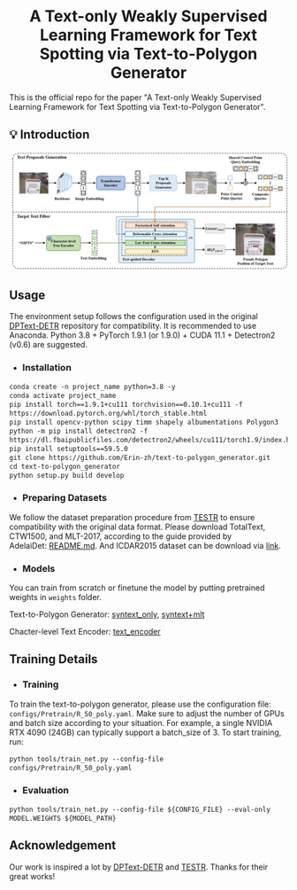 <h1 align="Center"> A Text-only Weakly Supervised Learning Framework for Text Spotting via Text-to-Polygon Generator </h1> 
This is the official repo for the paper "A Text-only Weakly Supervised Learning Framework for Text Spotting via Text-to-Polygon Generator".

## 💡 Introduction

<img src="./text-to-polygon_generator.jpg" alt="image" style="zoom:50%;" />

## Usage
The environment setup follows the configuration used in the original [DPText-DETR](https://github.com/ymy-k/DPText-DETR?tab=readme-ov-file#installation) repository for compatibility. It is recommended to use Anaconda. Python 3.8 + PyTorch 1.9.1 (or 1.9.0) + CUDA 11.1 + Detectron2 (v0.6) are suggested.

- ### Installation
```
conda create -n project_name python=3.8 -y
conda activate project_name
pip install torch==1.9.1+cu111 torchvision==0.10.1+cu111 -f https://download.pytorch.org/whl/torch_stable.html
pip install opencv-python scipy timm shapely albumentations Polygon3
python -m pip install detectron2 -f https://dl.fbaipublicfiles.com/detectron2/wheels/cu111/torch1.9/index.html
pip install setuptools==59.5.0
git clone https://github.com/Erin-zh/text-to-polygon_generator.git
cd text-to-polygon_generator
python setup.py build develop
```
- ### Preparing Datasets
We follow the dataset preparation procedure from [TESTR](https://github.com/mlpc-ucsd/TESTR?tab=readme-ov-file#preparing-datasets) to ensure compatibility with the original data format.
Please download TotalText, CTW1500, and MLT-2017, according to the guide provided by AdelaiDet: [README.md](https://github.com/aim-uofa/AdelaiDet/blob/master/datasets/README.md).
And ICDAR2015 dataset can be download via [link](https://ucsdcloud-my.sharepoint.com/:u:/g/personal/xiz102_ucsd_edu/EWgEM5BSRjBEua4B_qLrGR0BaombUL8K3d23ldXOb7wUNA?e=7VzH34).
- ### Models
You can train from scratch or finetune the model by putting pretrained weights in `weights` folder.

Text-to-Polygon Generator: [syntext_only](https://1drv.ms/u/c/7ba880629a78428d/EfJkETCFo7xPtJRLw_HkdlgB6BLVVZWjVnBNudD2e29PbA?e=xuIDMe),  [syntext+mlt](https://1drv.ms/u/c/7ba880629a78428d/EXOvKWxfIphGo_uFqiWpElIBVySvq7PGuPQtJgb_2x41Tg?e=yLbaSe)

Chacter-level Text Encoder: [text_encoder](https://1drv.ms/u/s!AlK-tsynJvWIgV2W_gd7f2L7HXfR?e=4zeZvZ)

## Training Details
- ### Training
To train the text-to-polygon generator, please use the configuration file: `configs/Pretrain/R_50_poly.yaml`.  Make sure to adjust the number of GPUs and batch size according to your situation.
For example, a single NVIDIA RTX 4090 (24GB) can typically support a batch_size of 3.
To start training, run:
```
python tools/train_net.py --config-file configs/Pretrain/R_50_poly.yaml
```
- ### Evaluation
```
python tools/train_net.py --config-file ${CONFIG_FILE} --eval-only MODEL.WEIGHTS ${MODEL_PATH}
```

## Acknowledgement
Our work is inspired a lot by [DPText-DETR](https://github.com/ymy-k/DPText-DETR?tab=readme-ov-file#installation) and [TESTR](https://github.com/mlpc-ucsd/TESTR). Thanks for their great works!

